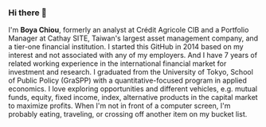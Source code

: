 ### Hi there 👋

I'm **Boya Chiou**, formerly an analyst at Crédit Agricole CIB and a Portfolio Manager at Cathay SITE, Taiwan's largest asset management company, and a tier-one financial institution. 
I started this GitHub in 2014 based on my interest and not associated with any of my employers. And I have 7 years of related working experience in the international financial market for investment and research. I graduated from the University of Tokyo, School of Public Policy (GraSPP) with a quantitative-focused program in applied economics.
I love exploring opportunities and different vehicles, e.g. mutual funds, equity, fixed income, index, alternative products in the capital market to maximize profits. When I'm not in front of a computer screen, I'm probably eating, traveling, or crossing off another item on my bucket list.
